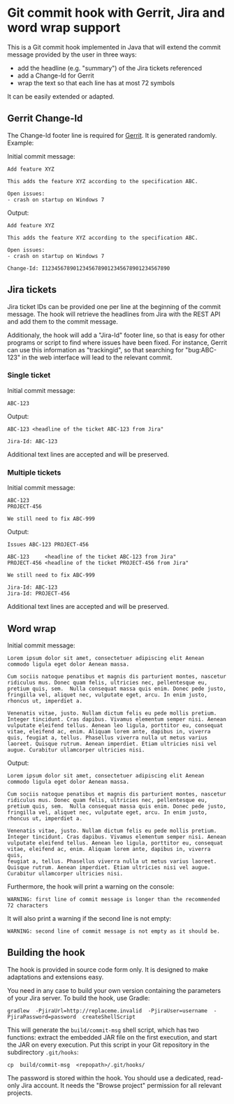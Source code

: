 # Git commit hook with Gerrit, Jira and word wrap support

This is a Git commit hook implemented in Java that will extend the commit message provided by the user in three ways:

* add the headline (e.g. "summary") of the Jira tickets referenced
* add a Change-Id for Gerrit
* wrap the text so that each line has at most 72 symbols

It can be easily extended or adapted.

## Gerrit Change-Id

The Change-Id footer line is required for [Gerrit](http://gerrit.googlesource.com/). It is generated randomly. Example:

Initial commit message:

```
Add feature XYZ

This adds the feature XYZ according to the specification ABC. 

Open issues:
- crash on startup on Windows 7 
```

Output:

```
Add feature XYZ

This adds the feature XYZ according to the specification ABC. 

Open issues:
- crash on startup on Windows 7 

Change-Id: I1234567890123456789012345678901234567890
```

## Jira tickets

Jira ticket IDs can be provided one per line at the beginning of the commit message. The hook will retrieve the headlines from Jira with the REST API and add them to the commit message.

Additionaly, the hook will add a "Jira-Id" footer line, so that is easy for other programs or script to find where issues have been fixed. For instance, Gerrit can use this information as "trackingid", so that searching for "bug:ABC-123" in the web interface will lead to the relevant commit.

### Single ticket

Initial commit message:

```
ABC-123
```

Output:

```
ABC-123 <headline of the ticket ABC-123 from Jira"

Jira-Id: ABC-123
```

Additional text lines are accepted and will be preserved.

### Multiple tickets

Initial commit message:

```
ABC-123
PROJECT-456

We still need to fix ABC-999
```

Output:

```
Issues ABC-123 PROJECT-456

ABC-123     <headline of the ticket ABC-123 from Jira"
PROJECT-456 <headline of the ticket PROJECT-456 from Jira"

We still need to fix ABC-999

Jira-Id: ABC-123
Jira-Id: PROJECT-456
```

Additional text lines are accepted and will be preserved.

## Word wrap

Initial commit message:

```
Lorem ipsum dolor sit amet, consectetuer adipiscing elit Aenean commodo ligula eget dolor Aenean massa.

Cum sociis natoque penatibus et magnis dis parturient montes, nascetur ridiculus mus. Donec quam felis, ultricies nec, pellentesque eu, pretium quis, sem.  Nulla consequat massa quis enim. Donec pede justo, fringilla vel, aliquet nec, vulputate eget, arcu. In enim justo, rhoncus ut, imperdiet a.

Venenatis vitae, justo. Nullam dictum felis eu pede mollis pretium. Integer tincidunt. Cras dapibus. Vivamus elementum semper nisi. Aenean vulputate eleifend tellus. Aenean leo ligula, porttitor eu, consequat vitae, eleifend ac, enim. Aliquam lorem ante, dapibus in, viverra quis, feugiat a, tellus. Phasellus viverra nulla ut metus varius laoreet. Quisque rutrum. Aenean imperdiet. Etiam ultricies nisi vel augue. Curabitur ullamcorper ultricies nisi.
```

Output:

```
Lorem ipsum dolor sit amet, consectetuer adipiscing elit Aenean commodo ligula eget dolor Aenean massa.

Cum sociis natoque penatibus et magnis dis parturient montes, nascetur
ridiculus mus. Donec quam felis, ultricies nec, pellentesque eu,
pretium quis, sem.  Nulla consequat massa quis enim. Donec pede justo,
fringilla vel, aliquet nec, vulputate eget, arcu. In enim justo,
rhoncus ut, imperdiet a.

Venenatis vitae, justo. Nullam dictum felis eu pede mollis pretium.
Integer tincidunt. Cras dapibus. Vivamus elementum semper nisi. Aenean
vulputate eleifend tellus. Aenean leo ligula, porttitor eu, consequat
vitae, eleifend ac, enim. Aliquam lorem ante, dapibus in, viverra quis,
feugiat a, tellus. Phasellus viverra nulla ut metus varius laoreet.
Quisque rutrum. Aenean imperdiet. Etiam ultricies nisi vel augue.
Curabitur ullamcorper ultricies nisi.
```

Furthermore, the hook will print a warning on the console:

```
WARNING: first line of commit message is longer than the recommended 72 characters
```

It will also print a warning if the second line is not empty:

```
WARNING: second line of commit message is not empty as it should be.
```

## Building the hook

The hook is provided in source code form only. It is designed to make adaptations and extensions easy.

You need in any case to build your own version containing the parameters of your Jira server. To build the hook, use Gradle:

```
gradlew  -PjiraUrl=http://replaceme.invalid  -PjiraUser=username  -PjiraPassword=password  createShellScript
```

This will generate the ```build/commit-msg``` shell script, which has two functions: extract the embedded JAR file on the first execution, and start the JAR on every execution. Put this script in your Git repository in the subdirectory ```.git/hooks```:

```
cp  build/commit-msg  <repopath>/.git/hooks/
```

The password is stored within the hook. You should use a dedicated, read-only Jira account. It needs the "Browse project" permission for all relevant projects.
